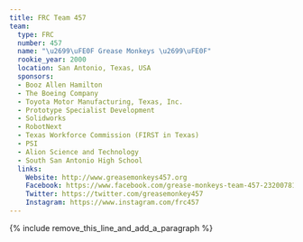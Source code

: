 ```yaml
---
title: FRC Team 457
team:
  type: FRC
  number: 457
  name: "\u2699\uFE0F Grease Monkeys \u2699\uFE0F"
  rookie_year: 2000
  location: San Antonio, Texas, USA
  sponsors:
  - Booz Allen Hamilton
  - The Boeing Company
  - Toyota Motor Manufacturing, Texas, Inc.
  - Prototype Specialist Development
  - Solidworks
  - RobotNext
  - Texas Workforce Commission (FIRST in Texas)
  - PSI
  - Alion Science and Technology
  - South San Antonio High School
  links:
    Website: http://www.greasemonkeys457.org
    Facebook: https://www.facebook.com/grease-monkeys-team-457-232007816840193
    Twitter: https://twitter.com/greasemonkey457
    Instagram: https://www.instagram.com/frc457
---
```


{% include remove_this_line_and_add_a_paragraph %}